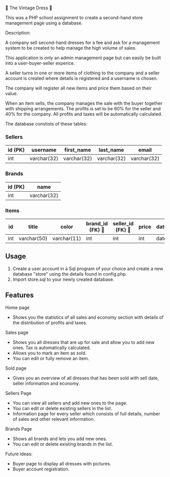 &#128087; The Vintage Dress &#128087;

This was a PHP school assignment to create a second-hand store management page using a database.

Description:

A company sell second-hand dresses for a fee and ask for a management system to be created to help manage
the high volume of sales.

This application is only an admin management page but can easily be built into a user-buyer-seller experice.

A seller turns in one or more items of clothing to the company and a seller account is created where details is registered
and a username is chosen.

The company will register all new items and price them based on their value.

When an item sells, the company manages the sale with the buyer together with shipping arrangements.
The profits is set to be 60% for the seller and 40% for the company. All profits and taxes will be automatically calculated.

The database constists of these tables:

### Sellers

| id (PK) | username    | first_name  | last_name   | email       |
| ------- | ----------- | ----------- | ----------- | ----------- |
| int     | varchar(32) | varchar(32) | varchar(32) | varchar(32) |

### Brands

| id (PK) | name        |
| ------- | ----------- |
| int     | varchar(32) |

### Items

| id  | title       | color       | brand_id (FK) &#128273; | seller_id (FK) &#128273; | price | date_added | date_sold |
| --- | ----------- | ----------- | ----------------------- | ------------------------ | ----- | ---------- | --------- |
| int | varchar(50) | varchar(11) | int                     | int                      | int   | date       | date      |

## Usage

1. Create a user account in a Sql program of your choice and create a new database "store" using the details found in config.php.
2. Import store.sql to your newly created database.

## Features

Home page

- Shows you the statistics of all sales and economy section with details of the distribution of profits and taxes.

Sales page

- Shows you all dresses that are up for sale and allow you to add new ones. Tax is automatically calculated.
- Allows you to mark an item as sold.
- You can edit or fully remove an item.

Sold page

- Gives you an overview of all dresses that has been sold with sell date, seller information and economy.

Sellers Page

- You can view all sellers and add new ones to the page.
- You can edit or delete existing sellers in the list.
- Information page for every seller which consists of full details, number of sales and other relevant information.

Brands Page

- Shows all brands and lets you add new ones.
- You can edit or delete existing brands in the list.

Future ideas:

- Buyer page to display all dresses with pictures.
- Buyer account registration.
